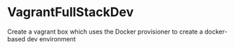 # VagrantFullStackDev
Create a vagrant box which uses the Docker provisioner to create a docker-based dev environment

